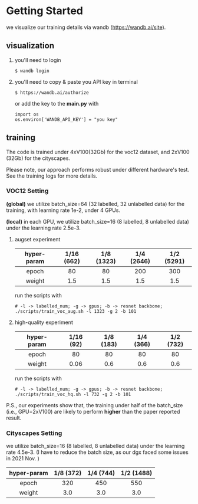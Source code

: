 # Getting Started
we visualize our training details via wandb (https://wandb.ai/site).
## visualization
1) you'll need to login
   ```shell 
   $ wandb login
   ```
2) you'll need to copy & paste you API key in terminal
   ```shell
   $ https://wandb.ai/authorize
   ```
   or add the key to the **main.py** with
   ```shell
   import os
   os.environ['WANDB_API_KEY'] = "you key"
   ```
## training
The code is trained under 4xV100(32Gb) for the voc12 dataset, 
and 2xV100 (32Gb) for the cityscapes. 

Please note, our approach performs robust under different hardware's test. See the training logs for more details.

### VOC12 Setting
**(global)** we utilize batch_size=64 (32 labelled, 32 unlabelled data) for the training, with learning rate 1e-2, under 4 GPUs.

**(local)** in each GPU, we utilize batch_size=16 (8 labelled, 8 unlabelled data) under the learning rate 2.5e-3.

1) augset experiment
   
   | hyper-param 	| 1/16 (662)| 1/8 (1323)| 1/4 (2646)| 1/2 (5291)|
   |:--------:	    |:-----:	|:-----:	|:-----:	|:-----:	|
   | epoch          | 80 	| 80 	| 200 	| 300 	|
   | weight      	| 1.5 	| 1.5 	| 1.5 	| 1.5 	|
   
   run the scripts with 

   ```shell
   # -l -> labelled_num; -g -> gpus; -b -> resnet backbone;
   ./scripts/train_voc_aug.sh -l 1323 -g 2 -b 101
   ```
   
2) high-quality experiment

   | hyper-param 	| 1/16 (92)| 1/8 (183)| 1/4 (366)| 1/2 (732)|
   |:--------:	    |:-----:	|:-----:	|:-----:	|:-----:	|
   | epoch          | 80 	| 80 	| 80 	| 80 	|
   | weight      	| 0.06 	| 0.6 	| 0.6 	| 0.6 	|
   
   run the scripts with 
   ```shell
   # -l -> labelled_num; -g -> gpus; -b -> resnet backbone;
   ./scripts/train_voc_hq.sh -l 732 -g 2 -b 101
   ```
P.S., our experiments show that, the training under half of the batch_size (i.e., GPU=2xV100) are likely to perform 
**higher** than the paper reported result. 

### Cityscapes Setting
we utilize batch_size=16 (8 labelled, 8 unlabelled data) under the learning rate 4.5e-3. 
(I have to reduce the batch size, as our dgx faced some issues in 2021 Nov. )

| hyper-param 	| 1/8 (372) | 1/4 (744) | 1/2 (1488)|
|:--------:	    |:-----:	|:-----:	|:-----:	|
| epoch         | 320 	| 450 	| 550 	|
| weight        | 3.0 	| 3.0	| 3.0 	|

